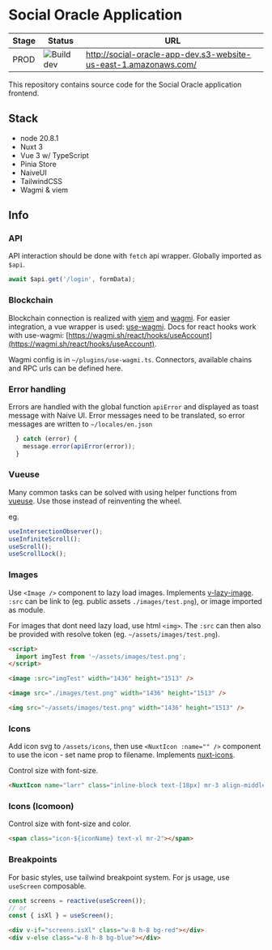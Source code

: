 # Social Oracle Application

| Stage | Status                                                                                                                                                                                                                                                                                                                | URL                                                              |
| ----- | --------------------------------------------------------------------------------------------------------------------------------------------------------------------------------------------------------------------------------------------------------------------------------------------------------------------- | ---------------------------------------------------------------- |
| PROD  | ![Build dev](https://codebuild.us-east-1.amazonaws.com/badges?uuid=eyJlbmNyeXB0ZWREYXRhIjoiSWNlOGNWM2xpYXZ6SkZiZlBycEZSSmQyK2J0RFVKektnVUxhVG1uc3JaZzUxZHAzYTlLOU9sY2FwbmlIUEw0REVWN21LUXBkK3dKYUdlRjhCa09qMlFRPSIsIml2UGFyYW1ldGVyU3BlYyI6IjZ4SGJTZm5WcDVxNEZkelEiLCJtYXRlcmlhbFNldFNlcmlhbCI6MX0%3D&branch=develop) | http://social-oracle-app-dev.s3-website-us-east-1.amazonaws.com/ |

This repository contains source code for the Social Oracle application frontend.

## Stack

- node 20.8.1
- Nuxt 3
- Vue 3 w/ TypeScript
- Pinia Store
- NaiveUI
- TailwindCSS
- Wagmi & viem

## Info

### API

API interaction should be done with `fetch` api wrapper. Globally imported as `$api`.

```js
await $api.get('/login', formData);
```

### Blockchain

Blockchain connection is realized with [viem](https://viem.sh/) and [wagmi](https://github.com/wagmi-dev/wagmi). For easier integration, a vue wrapper is used: [use-wagmi](https://github.com/unicape/use-wagmi). Docs for react hooks work with use-wagmi: [https://wagmi.sh/react/hooks/useAccount](https://wagmi.sh/react/hooks/useAccount).

Wagmi config is in `~/plugins/use-wagmi.ts`. Connectors, available chains and RPC urls can be defined here.

### Error handling

Errors are handled with the global function `apiError` and displayed as toast message with Naive UI. Error messages need to be translated, so error messages are written to `~/locales/en.json`

```js
  } catch (error) {
    message.error(apiError(error));
  }
```

### Vueuse

Many common tasks can be solved with using helper functions from [vueuse](https://vueuse.org/functions.html). Use those instead of reinventing the wheel.

eg.

```js
useIntersectionObserver();
useInfiniteScroll();
useScroll();
useScrollLock();
```

### Images

Use `<Image />` component to lazy load images. Implements [v-lazy-image](https://github.com/alexjoverm/v-lazy-image). `:src` can be link to (eg. public assets `./images/test.png`), or image imported as module.

For images that dont need lazy load, use html `<img>`. The `:src` can then also be provided with resolve token (eg. `~/assets/images/test.png`).

```html
<script>
  import imgTest from '~/assets/images/test.png';
</script>

<image :src="imgTest" width="1436" height="1513" />

<image src="./images/test.png" width="1436" height="1513" />

<img src="~/assets/images/test.png" width="1436" height="1513" />
```

### Icons

Add icon svg to `/assets/icons`, then use `<NuxtIcon :name="" />` component to use the icon - set name prop to filename. Implements [nuxt-icons](https://github.com/gitFoxCode/nuxt-icons).

Control size with font-size.

```html
<NuxtIcon name="larr" class="inline-block text-[18px] mr-3 align-middle" />
```

### Icons (Icomoon)

Control size with font-size and color.

```html
<span class="icon-${iconName} text-xl mr-2"></span>
```

### Breakpoints

For basic styles, use tailwind breakpoint system. For js usage, use `useScreen` composable.

```js
const screens = reactive(useScreen());
// or
const { isXl } = useScreen();
```

```html
<div v-if="screens.isXl" class="w-8 h-8 bg-red"></div>
<div v-else class="w-8 h-8 bg-blue"></div>
```
